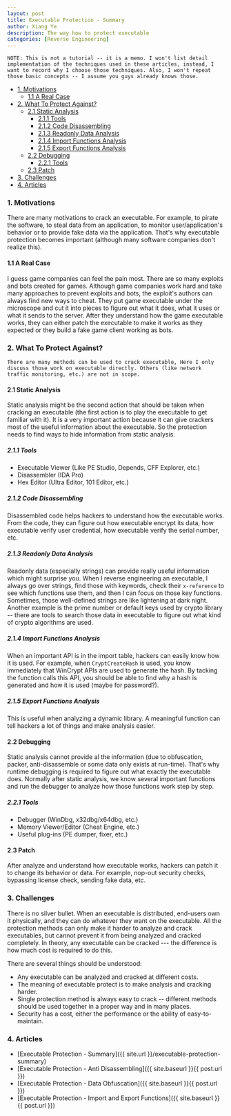 ```yaml
---
layout: post
title: Executable Protection - Summary
author: Xiang Ye
description: The way how to protect executable
categories: [Reverse Engineering]
---
```


```
NOTE: This is not a tutorial -- it is a memo. I won't list detail implementation of the techniques used in these articles, instead, I want to record why I choose those techniques. Also, I won't repeat those basic concepts -- I assume you guys already knows those.
```

- [1. Motivations](#1-motivations)
    - [1.1 A Real Case](#11-a-real-case)
- [2. What To Protect Against?](#2-what-to-protect-against)
    - [2.1 Static Analysis](#21-static-analysis)
        - [2.1.1 Tools](#211-tools)
        - [2.1.2 Code Disassembling](#212-code-disassembling)
        - [2.1.3 Readonly Data Analysis](#213-readonly-data-analysis)
        - [2.1.4 Import Functions Analysis](#214-import-functions-analysis)
        - [2.1.5 Export Functions Analysis](#215-export-functions-analysis)
    - [2.2 Debugging](#22-debugging)
        - [2.2.1 Tools](#221-tools)
    - [2.3 Patch](#23-patch)
- [3. Challenges](#3-challenges)
- [4. Articles](#4-articles)


### 1. Motivations

There are many motivations to crack an executable. For example, to pirate the software, to steal data from an application, to monitor user/application's behavior or to provide fake data via the application. That's why executable protection becomes important (although many software companies don't realize this).

#### 1.1 A Real Case

I guess game companies can feel the pain most. There are so many exploits and bots created for games. Although game companies work hard and take many approaches to prevent exploits and bots, the exploit's authors can always find new ways to cheat. They put game executable under the microscope and cut it into pieces to figure out what it does, what it uses or what it sends to the server. After they understand how the game executable works, they can either patch the executable to make it works as they expected or they build a fake game client working as bots.

### 2. What To Protect Against?

    There are many methods can be used to crack executable, Here I only discuss those work on executable directly. Others (like network traffic monitoring, etc.) are not in scope.

#### 2.1 Static Analysis

Static analysis might be the second action that should be taken when cracking an executable (the first action is to play the executable to get familiar with it). It is a very important action because it can give crackers most of the useful information about the executable. So the protection needs to find ways to hide information from static analysis.

##### 2.1.1 *Tools*
- Executable Viewer (Like PE Studio, Depends, CFF Explorer, etc.)
- Disassembler (IDA Pro)
- Hex Editor (Ultra Editor, 101 Editor, etc.)

##### 2.1.2 *Code Disassembling*

Disassembled code helps hackers to understand how the executable works. From the code, they can figure out how executable encrypt its data, how executable verify user credential, how executable verify the serial number, etc.

##### 2.1.3 *Readonly Data Analysis*

Readonly data (especially strings) can provide really useful information which might surprise you. When I reverse engineering an executable, I always go over strings, find those with keywords, check their `x-reference` to see which functions use them, and then I can focus on those key functions. Sometimes, those well-defined strings are like lightening at dark night. Another example is the prime number or default keys used by crypto library -- there are tools to search those data in executable to figure out what kind of crypto algorithms are used.

##### 2.1.4 *Import Functions Analysis*

When an important API is in the import table, hackers can easily know how it is used. For example, when `CryptCreateHash` is used, you know immediately that WinCrypt APIs are used to generate the hash. By tacking the function calls this API, you should be able to find why a hash is generated and how it is used (maybe for password?).

##### 2.1.5 *Export Functions Analysis*

This is useful when analyzing a dynamic library. A meaningful function can tell hackers a lot of things and make analysis easier.

#### 2.2 Debugging

Static analysis cannot provide al the information (due to obfuscation, packer, anti-disassemble or some data only exists at run-time). That's why runtime debugging is required to figure out what exactly the executable does. Normally after static analysis, we know several important functions and run the debugger to analyze how those functions work step by step.

##### 2.2.1 *Tools*
- Debugger (WinDbg, x32dbg/x64dbg, etc.)
- Memory Viewer/Editor (Cheat Engine, etc.)
- Useful plug-ins (PE dumper, fixer, etc.)

#### 2.3 Patch

After analyze and understand how executable works, hackers can patch it to change its behavior or data. For example, nop-out security checks, bypassing license check, sending fake data, etc.

### 3. Challenges

There is no silver bullet. When an executable is distributed, end-users own it physically, and they can do whatever they want on the executable. All the protection methods can only make it harder to analyze and crack executables, but cannot prevent it from being analyzed and cracked completely. In theory, any executable can be cracked --- the difference is how much cost is required to do this.

There are several things should be understood:

- Any executable can be analyzed and cracked at different costs.
- The meaning of executable protect is to make analysis and cracking harder.
- Single protection method is always easy to crack -- different methods should be used together in a proper way and in many places.
- Security has a cost, either the performance or the ability of easy-to-maintain.

### 4. Articles

- [Executable Protection - Summary]({{ site.url }}/executable-protection-summary)
- [Executable Protection - Anti Disassembling]({{ site.baseurl }}{{ post.url }})
- [Executable Protection - Data Obfuscation]({{ site.baseurl }}{{ post.url }})
- [Executable Protection - Import and Export Functions]({{ site.baseurl }}{{ post.url }})
